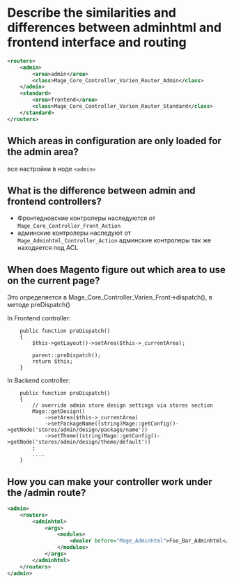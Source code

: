 # Describe the similarities and differences between adminhtml and frontend interface and routing

```xml
<routers>
    <admin>
        <area>admin</area>
        <class>Mage_Core_Controller_Varien_Router_Admin</class>
    </admin>
    <standard>
        <area>frontend</area>
        <class>Mage_Core_Controller_Varien_Router_Standard</class>
    </standard>
</routers>
```

## Which areas in configuration are only loaded for the admin area?

все настройки в ноде `<admin>`

## What is the difference between admin and frontend controllers?

* Фронтедновские контролеры наследуются от `Mage_Core_Controller_Front_Action`
* админские контролеры наследуют от `Mage_Adminhtml_Controller_Action` админские контролеры так же находяется под ACL

## When does Magento figure out which area to use on the current page?

Это определяется в  Mage_Core_Controller_Varien_Front->dispatch(), в методе preDispatch()

In Frontend controller:
```
    public function preDispatch()
    {
        $this->getLayout()->setArea($this->_currentArea);

        parent::preDispatch();
        return $this;
    }
```
In Backend controller:
```
    public function preDispatch()
    {
        // override admin store design settings via stores section
        Mage::getDesign()
            ->setArea($this->_currentArea)
            ->setPackageName((string)Mage::getConfig()->getNode('stores/admin/design/package/name'))
            ->setTheme((string)Mage::getConfig()->getNode('stores/admin/design/theme/default'))
        ;
        ....
    }
```
## How you can make your controller work under the /admin route?
```xml
<admin>
    <routers>
        <adminhtml>
            <args>
                <modules>
                    <dealer before="Mage_Adminhtml">Foo_Bar_Adminhtml</dealer>
                </modules>
            </args>
        </adminhtml>
    </routers>
</admin>
```
